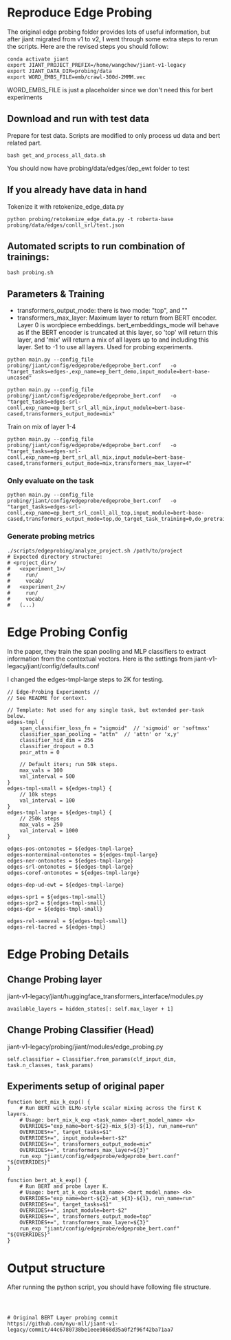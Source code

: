 # Reproduce Edge Probing
The original edge probing folder provides lots of useful information, but after jiant migrated from v1 to v2, I went through some extra steps to rerun the scripts.
Here are the revised steps you should follow:

```
conda activate jiant
export JIANT_PROJECT_PREFIX=/home/wangchew/jiant-v1-legacy
export JIANT_DATA_DIR=probing/data
export WORD_EMBS_FILE=emb/crawl-300d-2MMM.vec
```
WORD_EMBS_FILE is just a placeholder since we don't need this for bert experiments

## Download and run with test data
Prepare for test data. Scripts are modified to only process ud data and bert related part.
```
bash get_and_process_all_data.sh
```
You should now have probing/data/edges/dep_ewt folder to test

## If you already have data in hand
Tokenize it with retokenize_edge_data.py
```
python probing/retokenize_edge_data.py -t roberta-base probing/data/edges/conll_srl/test.json
```

## Automated scripts to run combination of trainings:
```
bash probing.sh
```

## Parameters & Training
- transformers_output_mode: there is two mode: "top", and ""
- transformers_max_layer: Maximum layer to return from BERT encoder. Layer 0 is wordpiece embeddings. bert_embeddings_mode will behave as if the BERT encoder is truncated at this layer, so 'top' will return this layer, and 'mix' will return a mix of all layers up to and including this layer. Set to -1 to use all layers. Used for probing experiments.
```
python main.py --config_file probing/jiant/config/edgeprobe/edgeprobe_bert.conf   -o "target_tasks=edges-,exp_name=ep_bert_demo,input_module=bert-base-uncased"
```
```
python main.py --config_file probing/jiant/config/edgeprobe/edgeprobe_bert.conf   -o "target_tasks=edges-srl-conll,exp_name=ep_bert_srl_all_mix,input_module=bert-base-cased,transformers_output_mode=mix"
```
Train on mix of layer 1-4
```
python main.py --config_file probing/jiant/config/edgeprobe/edgeprobe_bert.conf   -o "target_tasks=edges-srl-conll,exp_name=ep_bert_srl_all_mix,input_module=bert-base-cased,transformers_output_mode=mix,transformers_max_layer=4"
```

### Only evaluate on the task
```
python main.py --config_file probing/jiant/config/edgeprobe/edgeprobe_bert.conf   -o "target_tasks=edges-srl-conll,exp_name=ep_bert_srl_conll_all_top,input_module=bert-base-cased,transformers_output_mode=top,do_target_task_training=0,do_pretrain=0,do_full_eval=1"
```

### Generate probing metrics
```
./scripts/edgeprobing/analyze_project.sh /path/to/project
# Expected directory structure:
# <project_dir>/
#   <experiment_1>/
#     run/
#     vocab/
#   <experiment_2>/
#     run/
#     vocab/
#   (...)
```
# Edge Probing Config
In the paper, they train the span pooling and MLP classifiers to extract information from the contextual vectors. Here is the settings from jiant-v1-legacy/jiant/config/defaults.conf

I changed the edges-tmpl-large steps to 2K for testing.

```
// Edge-Probing Experiments //
// See README for context.

// Template: Not used for any single task, but extended per-task below.
edges-tmpl {
    span_classifier_loss_fn = "sigmoid"  // 'sigmoid' or 'softmax'
    classifier_span_pooling = "attn"  // 'attn' or 'x,y'
    classifier_hid_dim = 256
    classifier_dropout = 0.3
    pair_attn = 0

    // Default iters; run 50k steps.
    max_vals = 100
    val_interval = 500
}
edges-tmpl-small = ${edges-tmpl} {
    // 10k steps
    val_interval = 100
}
edges-tmpl-large = ${edges-tmpl} {
    // 250k steps
    max_vals = 250
    val_interval = 1000
}

edges-pos-ontonotes = ${edges-tmpl-large}
edges-nonterminal-ontonotes = ${edges-tmpl-large}
edges-ner-ontonotes = ${edges-tmpl-large}
edges-srl-ontonotes = ${edges-tmpl-large}
edges-coref-ontonotes = ${edges-tmpl-large}

edges-dep-ud-ewt = ${edges-tmpl-large}

edges-spr1 = ${edges-tmpl-small}
edges-spr2 = ${edges-tmpl-small}
edges-dpr = ${edges-tmpl-small}

edges-rel-semeval = ${edges-tmpl-small}
edges-rel-tacred = ${edges-tmpl}
```
# Edge Probing Details
## Change Probing layer
jiant-v1-legacy/jiant/huggingface_transformers_interface/modules.py
```
available_layers = hidden_states[: self.max_layer + 1]
```

## Change Probing Classifier (Head)
jiant-v1-legacy/probing/jiant/modules/edge_probing.py
```
self.classifier = Classifier.from_params(clf_input_dim, task.n_classes, task_params)
```
## Experiments setup of original paper
```
function bert_mix_k_exp() {
    # Run BERT with ELMo-style scalar mixing across the first K layers.
    # Usage: bert_mix_k_exp <task_name> <bert_model_name> <k>
    OVERRIDES="exp_name=bert-${2}-mix_${3}-${1}, run_name=run"
    OVERRIDES+=", target_tasks=$1"
    OVERRIDES+=", input_module=bert-$2"
    OVERRIDES+=", transformers_output_mode=mix"
    OVERRIDES+=", transformers_max_layer=${3}"
    run_exp "jiant/config/edgeprobe/edgeprobe_bert.conf" "${OVERRIDES}"
}

function bert_at_k_exp() {
    # Run BERT and probe layer K.
    # Usage: bert_at_k_exp <task_name> <bert_model_name> <k>
    OVERRIDES="exp_name=bert-${2}-at_${3}-${1}, run_name=run"
    OVERRIDES+=", target_tasks=$1"
    OVERRIDES+=", input_module=bert-$2"
    OVERRIDES+=", transformers_output_mode=top"
    OVERRIDES+=", transformers_max_layer=${3}"
    run_exp "jiant/config/edgeprobe/edgeprobe_bert.conf" "${OVERRIDES}"
}
```
# Output structure
After running the python script, you should have following file structure.
```



# Original BERT Layer probing commit
https://github.com/nyu-mll/jiant-v1-legacy/commit/44c6780738be1eee9868d35a0f2f96f42ba71aa7
